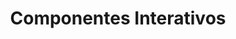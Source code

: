 ---
title: "Componentes Interativos"
description: "As seções anteriores apresentavam exemplos de acessibilidade para as estruturas básicas de uma página da Web, com os componentes padrão do HTML. A web moderna, no entanto, é mais complexa. Um grande número de sites vai além dos blocos comuns do HTML, com alto nível de customização e mecanismos de interação mais elaborados. Essa extensão das funcionalidades básicas da Web requer cuidados especiais de acessibilidade. Essa seção trás dicas e exemplos para alguns componentes e situações comuns na atualidade."
eleventyNavigation:
  key: Componentes Interativos
  parent: Exemplos
---